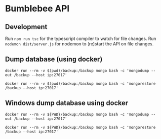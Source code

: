 # Bumblebee API

## Development

Run `npm run tsc` for the typescript compiler to watch for file changes.
Run `nodemon dist/server.js` for nodemon to (re)start the API on file changes.



## Dump database (using docker)


`docker run --rm -v $(pwd)/backup:/backup mongo bash -c 'mongodump --out /backup --host ip:27017'`

`docker run --rm -v $(pwd)/backup:/backup mongo bash -c 'mongorestore /backup --host ip:27017'`


## Windows dump database using docker


`docker run --rm -v ${PWD}/backup:/backup mongo bash -c 'mongodump --out /backup --host ip:27017'`

`docker run --rm -v ${PWD}/backup:/backup mongo bash -c 'mongorestore /backup --host ip:27017'`